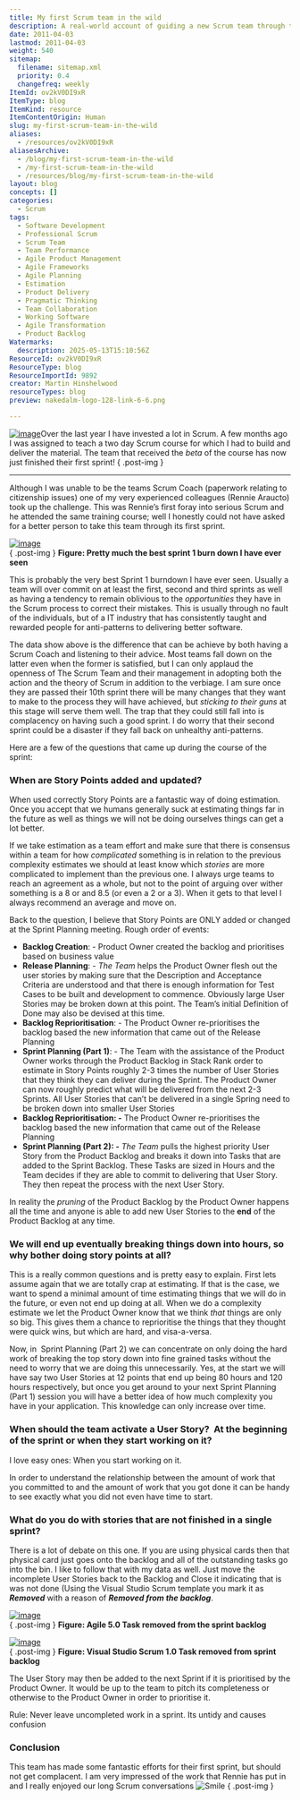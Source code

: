 ```yaml
---
title: My first Scrum team in the wild
description: A real-world account of guiding a new Scrum team through their first sprint, covering estimation, story points, sprint planning, and handling unfinished work.
date: 2011-04-03
lastmod: 2011-04-03
weight: 540
sitemap:
  filename: sitemap.xml
  priority: 0.4
  changefreq: weekly
ItemId: ov2kV0DI9xR
ItemType: blog
ItemKind: resource
ItemContentOrigin: Human
slug: my-first-scrum-team-in-the-wild
aliases:
  - /resources/ov2kV0DI9xR
aliasesArchive:
  - /blog/my-first-scrum-team-in-the-wild
  - /my-first-scrum-team-in-the-wild
  - /resources/blog/my-first-scrum-team-in-the-wild
layout: blog
concepts: []
categories:
  - Scrum
tags:
  - Software Development
  - Professional Scrum
  - Scrum Team
  - Team Performance
  - Agile Product Management
  - Agile Frameworks
  - Agile Planning
  - Estimation
  - Product Delivery
  - Pragmatic Thinking
  - Team Collaboration
  - Working Software
  - Agile Transformation
  - Product Backlog
Watermarks:
  description: 2025-05-13T15:10:56Z
ResourceId: ov2kV0DI9xR
ResourceType: blog
ResourceImportId: 9892
creator: Martin Hinshelwood
resourceTypes: blog
preview: nakedalm-logo-128-link-6-6.png

---
```

[![image](images/GWB-Windows-Live-Writer3cf46226a54f_DA4Fimage_thumb-4-4.png)](http://blog.hinshelwood.com/files/2011/05/GWB-Windows-Live-Writer3cf46226a54f_DA4Fimage_2.png)Over the last year I have invested a lot in Scrum. A few months ago I was assigned to teach a two day Scrum course for which I had to build and deliver the material. The team that received the _beta_ of the course has now just finished their first sprint!
{ .post-img }

---

Although I was unable to be the teams Scrum Coach (paperwork relating to citizenship issues) one of my very experienced colleagues (Rennie Araucto) took up the challenge. This was Rennie’s first foray into serious Scrum and he attended the same training course; well I honestly could not have asked for a better person to take this team through its first sprint.

[![image](images/GWB-Windows-Live-Writer3cf46226a54f_DA4Fimage_thumb_1-1-1.png)](http://blog.hinshelwood.com/files/2011/05/GWB-Windows-Live-Writer3cf46226a54f_DA4Fimage_4.png)  
{ .post-img }
**Figure: Pretty much the best sprint 1 burn down I have ever seen**

This is probably the very best Sprint 1 burndown I have ever seen. Usually a team will over commit on at least the first, second and third sprints as well as having a tendency to remain oblivious to the _opportunities_ they have in the Scrum process to correct their mistakes. This is usually through no fault of the individuals, but of a IT industry that has consistently taught and rewarded people for anti-patterns to delivering better software.

The data show above is the difference that can be achieve by both having a Scrum Coach and listening to their advice. Most teams fall down on the latter even when the former is satisfied, but I can only applaud the openness of The Scrum Team and their management in adopting both the action and the theory of Scrum in addition to the verbiage. I am sure once they are passed their 10th sprint there will be many changes that they want to make to the process they will have achieved, but _sticking to their guns_ at this stage will serve them well. The trap that they could still fall into is complacency on having such a good sprint. I do worry that their second sprint could be a disaster if they fall back on unhealthy anti-patterns.

Here are a few of the questions that came up during the course of the sprint:

### When are Story Points added and updated?

When used correctly Story Points are a fantastic way of doing estimation. Once you accept that we humans generally suck at estimating things far in the future as well as things we will not be doing ourselves things can get a lot better.

If we take estimation as a team effort and make sure that there is consensus within a team for how _complicated_ something is in relation to the previous complexity estimates we should at least know which _stories_ are more complicated to implement than the previous one. I always urge teams to reach an agreement as a whole, but not to the point of arguing over wither something is a 8 or and 8.5 (or even a 2 or a 3). When it gets to that level I always recommend an average and move on.

Back to the question, I believe that Story Points are ONLY added or changed at the Sprint Planning meeting. Rough order of events:

- **Backlog Creation**: - Product Owner created the backlog and prioritises based on business value
- **Release Planning**: - _The Team_ helps the Product Owner flesh out the user stories by making sure that the Description and Acceptance Criteria are understood and that there is enough information for Test Cases to be built and development to commence. Obviously large User Stories may be broken down at this point. The Team’s initial Definition of Done may also be devised at this time.
- **Backlog Reprioritisation**: - The Product Owner re-prioritises the backlog based the new information that came out of the Release Planning
- **Sprint Planning (Part 1)**: - The Team with the assistance of the Product Owner works through the Product Backlog in Stack Rank order to estimate in Story Points roughly 2-3 times the number of User Stories that they think they can deliver during the Sprint. The Product Owner can now roughly predict what will be delivered from the next 2-3 Sprints. All User Stories that can’t be delivered in a single Spring need to be broken down into smaller User Stories
- **Backlog Reprioritisation: -** The Product Owner re-prioritises the backlog based the new information that came out of the Release Planning
- **Sprint Planning (Part 2): -** _The Team_ pulls the highest priority User Story from the Product Backlog and breaks it down into Tasks that are added to the Sprint Backlog. These Tasks are sized in Hours and the Team decides if they are able to commit to delivering that User Story. They then repeat the process with the next User Story.

In reality the _pruning_ of the Product Backlog by the Product Owner happens all the time and anyone is able to add new User Stories to the **end** of the Product Backlog at any time.

### We will end up eventually breaking things down into hours, so why bother doing story points at all?

This is a really common questions and is pretty easy to explain. First lets assume again that we are totally crap at estimating. If that is the case, we want to spend a minimal amount of time estimating things that we will do in the future, or even not end up doing at all. When we do a complexity estimate we let the Product Owner know that we think _that_ things are only so big. This gives them a chance to reprioritise the things that they thought were quick wins, but which are hard, and visa-a-versa.

Now, in  Sprint Planning (Part 2) we can concentrate on only doing the hard work of breaking the top story down into fine grained tasks without the need to worry that we are doing this unnecessarily. Yes, at the start we will have say two User Stories at 12 points that end up being 80 hours and 120 hours respectively, but once you get around to your next Sprint Planning (Part 1) session you will have a better idea of how much complexity you have in your application. This knowledge can only increase over time.

### When should the team activate a User Story?  At the beginning of the sprint or when they start working on it?

I love easy ones: When you start working on it.

In order to understand the relationship between the amount of work that you committed to and the amount of work that you got done it can be handy to see exactly what you did not even have time to start.

### What do you do with stories that are not finished in a single sprint?

There is a lot of debate on this one. If you are using physical cards then that physical card just goes onto the backlog and all of the outstanding tasks go into the bin. I like to follow that with my data as well. Just move the incomplete User Stories back to the Backlog and Close it indicating that is was not done (Using the Visual Studio Scrum template you mark it as _**Removed**_ with a reason of _**Removed from the backlog**_.

[![image](images/GWB-Windows-Live-Writer3cf46226a54f_DA4Fimage_thumb_2-2-2.png)](http://blog.hinshelwood.com/files/2011/05/GWB-Windows-Live-Writer3cf46226a54f_DA4Fimage_6.png)  
{ .post-img }
**Figure: Agile 5.0 Task removed from the sprint backlog**

[![image](images/GWB-Windows-Live-Writer3cf46226a54f_DA4Fimage_thumb_3-3-3.png)](http://blog.hinshelwood.com/files/2011/05/GWB-Windows-Live-Writer3cf46226a54f_DA4Fimage_8.png)  
{ .post-img }
**Figure: Visual Studio Scrum 1.0 Task removed from sprint backlog**

The User Story may then be added to the next Sprint if it is prioritised by the Product Owner. It would be up to the team to pitch its completeness or otherwise to the Product Owner in order to prioritise it.

Rule: Never leave uncompleted work in a sprint. Its untidy and causes confusion

### Conclusion

This team has made some fantastic efforts for their first sprint, but should not get complacent. I am very impressed of the work that Rennie has put in and I really enjoyed our long Scrum conversations ![Smile](images/GWB-Windows-Live-Writer3cf46226a54f_DA4FwlEmoticon-smile_2-5-5.png)
{ .post-img }
